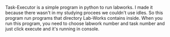 Task-Executor is a simple program in python to run labworks. I made it because there wasn't in my studying procees we couldn't use idles.
So this program run programs that directory Lab-Works contains inside.
When you run this program, you need to choose labwork number and task number and just click  execute and it's running in console.
